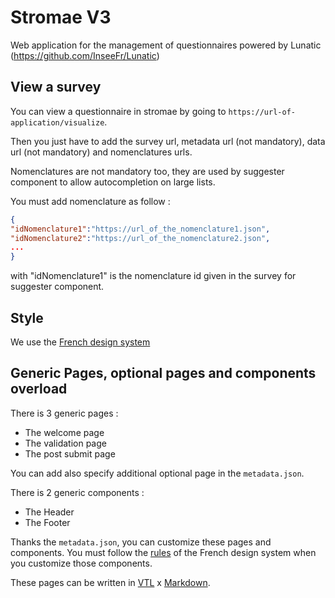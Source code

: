# Stromae V3

Web application for the management of questionnaires powered by Lunatic (https://github.com/InseeFr/Lunatic)

## View a survey

You can view a questionnaire in stromae by going to `https://url-of-application/visualize`.

Then you just have to add the survey url, metadata url (not mandatory), data url (not mandatory) and nomenclatures urls.

Nomenclatures are not mandatory too, they are used by suggester component to allow autocompletion on large lists.

You must add nomenclature as follow :

```json
{
"idNomenclature1":"https://url_of_the_nomenclature1.json",
"idNomenclature2":"https://url_of_the_nomenclature2.json",
...
}
```

with "idNomenclature1" is the nomenclature id given in the survey for suggester component.

## Style

We use the [French design system](https://www.systeme-de-design.gouv.fr)

## Generic Pages, optional pages and components overload

There is 3 generic pages :

- The welcome page
- The validation page
- The post submit page

You can add also specify additional optional page in the `metadata.json`.

There is 2 generic components :

- The Header
- The Footer

Thanks the `metadata.json`, you can customize these pages and components.
You must follow the [rules](https://www.systeme-de-design.gouv.fr/elements-d-interface/) of the French design system when you customize those components.

These pages can be written in [VTL](https://github.com/InseeFr/Trevas-JS) x [Markdown](https://fr.wikipedia.org/wiki/Markdown).
